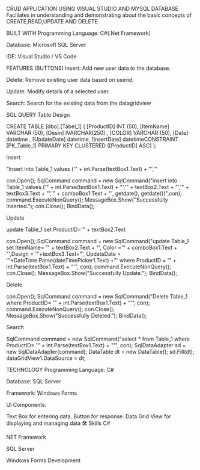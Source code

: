CRUD APPLICATION USING VISUAL STUDIO AND MYSQL DATABASE Faciliates in understanding and demonstrating about the basic concepts of CREATE,READ,UPDATE AND DELETE

BUILT WITH Programming Language: C#(.Net Framework)

Database: Microsoft SQL Server

IDE: Visual Studio / VS Code

FEATURES (BUTTONS) Insert: Add new user data to the database.

Delete: Remove existing user data based on userid.

Update: Modify details of a selected user.

Search: Search for the existing data from the datagridview

SQL QUERY Table Design

CREATE TABLE [dbo].[Tabel_1] ( [ProductID] INT (50), [ItemName] VARCHAR (50), [Desin] IVARCHAR(250) , [COLOR] VARCHAR (50), [Date] datetime , [UpdateDate] datetime, [InsertDate] datetimeCONSTRAINT [PK_Table_1] PRIMARY KEY CLUSTERED ([ProductID] ASC) );


Insert


"Insert into Table_1 values ('" + int.Parse(textBox1.Text) + "','"

con.Open(); SqlCommand command = new SqlCommand("insert into Table_1 values ('" + int.Parse(textBox1.Text) + "','" + textBox2.Text + "','" + textBox3.Text + "','" + comboBox1.Text + "', getdate(), getdate())",con); command.ExecuteNonQuery(); MessageBox.Show("Successfully Inserted."); con.Close(); BindData();


Update


update Table_1 set ProductID='" + textBox2.Text

con.Open(); SqlCommand command = new SqlCommand("update Table_1 set ItemName= '" + textBox2.Text + "', Color ='" + comboBox1.Text + "',Design = '"+textBox3.Text+"', UpdateDate = '"+DateTime.Parse(dateTimePicker1.Text) +"' where ProductID = '" + int.Parse(textBox1.Text) + "'", con); command.ExecuteNonQuery(); con.Close(); MessageBox.Show("Successfully Update."); BindData();


Delete


con.Open(); SqlCommand command = new SqlCommand("Delete Table_1 where ProductID= '" + int.Parse(textBox1.Text) + "'", con); command.ExecuteNonQuery(); con.Close(); MessageBox.Show("Successfully Deleted."); BindData();


Search


SqlCommand command = new SqlCommand("select * from Table_1 where ProductID= '" + int.Parse(textBox1.Text) + "'", con); SqlDataAdapter sd = new SqlDataAdapter(command); DataTable dt = new DataTable(); sd.Fill(dt); dataGridView1.DataSource = dt;

TECHNOLOGY Programming Language: C#

Database: SQL Server

Framework: Windows Forms

UI Components:

Text Box for entering data. Button for response. Data Grid View for displaying and managing data 🛠 Skills C#

NET Framework

SQL Server

Windows Forms Development
